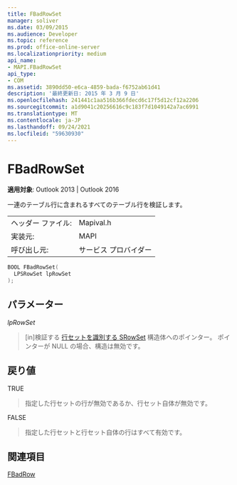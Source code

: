 ```yaml
---
title: FBadRowSet
manager: soliver
ms.date: 03/09/2015
ms.audience: Developer
ms.topic: reference
ms.prod: office-online-server
ms.localizationpriority: medium
api_name:
- MAPI.FBadRowSet
api_type:
- COM
ms.assetid: 3890dd50-e6ca-4859-bada-f6752ab61d41
description: '最終更新日: 2015 年 3 月 9 日'
ms.openlocfilehash: 241441c1aa516b366fdecd6c17f5d12cf12a2206
ms.sourcegitcommit: a1d9041c20256616c9c183f7d1049142a7ac6991
ms.translationtype: MT
ms.contentlocale: ja-JP
ms.lasthandoff: 09/24/2021
ms.locfileid: "59630930"
---
```

# <a name="fbadrowset"></a>FBadRowSet

  
  
**適用対象**: Outlook 2013 | Outlook 2016 
  
一連のテーブル行に含まれるすべてのテーブル行を検証します。
  
|||
|:-----|:-----|
|ヘッダー ファイル:  <br/> |Mapival.h  <br/> |
|実装元:  <br/> |MAPI  <br/> |
|呼び出し元:  <br/> |サービス プロバイダー  <br/> |
   
```cpp
BOOL FBadRowSet(
  LPSRowSet lpRowSet
);
```

## <a name="parameters"></a>パラメーター

 _lpRowSet_
  
> [in]検証する [行セットを識別する SRowSet](srowset.md) 構造体へのポインター。 ポインターが NULL の場合、構造は無効です。 
    
## <a name="return-value"></a>戻り値

TRUE 
  
> 指定した行セットの行が無効であるか、行セット自体が無効です。 
    
FALSE 
  
> 指定した行セットと行セット自体の行はすべて有効です。
    
## <a name="see-also"></a>関連項目



[FBadRow](fbadrow.md)

